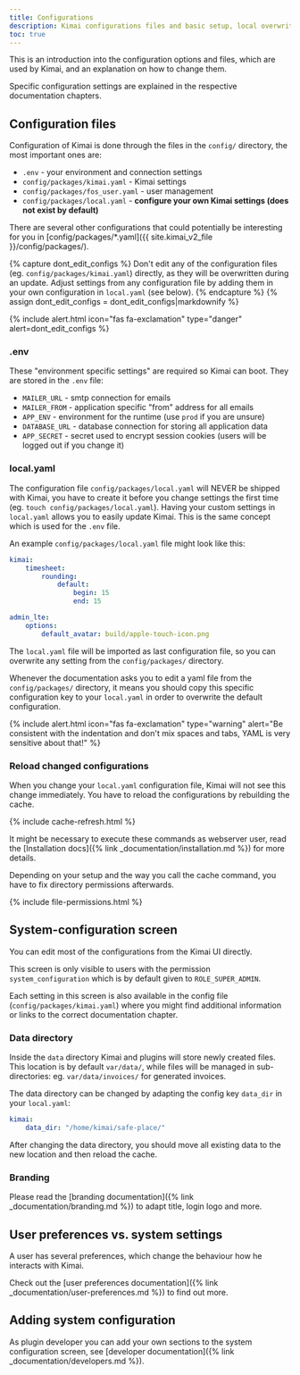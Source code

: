 ```yaml
---
title: Configurations
description: Kimai configurations files and basic setup, local overwrites and the cache
toc: true
---
```


This is an introduction into the configuration options and files, which are used by Kimai, and an explanation on how to change them. 
 
Specific configuration settings are explained in the respective documentation chapters.

## Configuration files

Configuration of Kimai is done through the files in the `config/` directory, the most important ones are:

- `.env` - your environment and connection settings
- `config/packages/kimai.yaml` - Kimai settings
- `config/packages/fos_user.yaml` - user management
- `config/packages/local.yaml` - **configure your own Kimai settings (does not exist by default)**

There are several other configurations that could potentially be interesting for you in [config/packages/*.yaml]({{ site.kimai_v2_file }}/config/packages/).

{% capture dont_edit_configs %}
Don't edit any of the configuration files (eg. `config/packages/kimai.yaml`) directly, as they will be overwritten during an update.
Adjust settings from any configuration file by adding them in your own configuration in `local.yaml` (see below).
{% endcapture %}
{% assign dont_edit_configs = dont_edit_configs|markdownify %}

{% include alert.html icon="fas fa-exclamation" type="danger" alert=dont_edit_configs %}

### .env

These "environment specific settings" are required so Kimai can boot. They are stored in the `.env` file:
 
- `MAILER_URL` - smtp connection for emails
- `MAILER_FROM` - application specific "from" address for all emails
- `APP_ENV` - environment for the runtime (use `prod` if you are unsure)
- `DATABASE_URL` - database connection for storing all application data
- `APP_SECRET` - secret used to encrypt session cookies (users will be logged out if you change it) 

### local.yaml

The configuration file `config/packages/local.yaml` will NEVER be shipped with Kimai, 
you have to create it before you change settings the first time (eg. `touch config/packages/local.yaml`).
Having your custom settings in `local.yaml` allows you to easily update Kimai. 
This is the same concept which is used for the `.env` file.

An example `config/packages/local.yaml` file might look like this:

```yaml
kimai:
    timesheet:
        rounding:
            default:
                begin: 15
                end: 15

admin_lte:
    options:
        default_avatar: build/apple-touch-icon.png
```

The `local.yaml` file will be imported as last configuration file, so you can overwrite any setting from the `config/packages/` directory.

Whenever the documentation asks you to edit a yaml file from the `config/packages/` directory, it means you should copy 
this specific configuration key to your `local.yaml` in order to overwrite the default configuration.

{% include alert.html icon="fas fa-exclamation" type="warning" alert="Be consistent with the indentation and don't mix spaces and tabs, YAML is very sensitive about that!" %}

### Reload changed configurations

When you change your `local.yaml` configuration file, Kimai will not see this change immediately. 
You have to reload the configurations by rebuilding the cache.

{% include cache-refresh.html %} 

It might be necessary to execute these commands as webserver user, 
read the [Installation docs]({% link _documentation/installation.md %}) for more details.

Depending on your setup and the way you call the cache command, you have to fix directory permissions afterwards. 
 
{% include file-permissions.html %} 

## System-configuration screen

You can edit most of the configurations from the Kimai UI directly.

This screen is only visible to users with the permission `system_configuration` which is by default given to `ROLE_SUPER_ADMIN`.

Each setting in this screen is also available in the config file (`config/packages/kimai.yaml`) where you might find 
additional information or links to the correct documentation chapter.

### Data directory

Inside the `data` directory Kimai and plugins will store newly created files.
This location is by default `var/data/`, while files will be managed in sub-directories: eg. `var/data/invoices/` for generated invoices.

The data directory can be changed by adapting the config key `data_dir` in your `local.yaml`:

```yaml
kimai:
    data_dir: "/home/kimai/safe-place/"
```

After changing the data directory, you should move all existing data to the new location and then reload the cache.

### Branding

Please read the [branding documentation]({% link _documentation/branding.md %}) to adapt title, login logo and more.

## User preferences vs. system settings

A user has several preferences, which change the behaviour how he interacts with Kimai.

Check out the [user preferences documentation]({% link _documentation/user-preferences.md %}) to find out more.

## Adding system configuration

As plugin developer you can add your own sections to the system configuration screen, see [developer documentation]({% link _documentation/developers.md %}).
